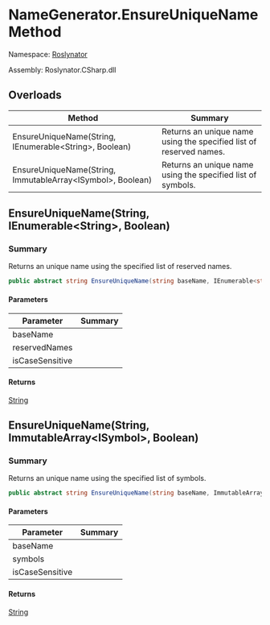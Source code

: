 # NameGenerator\.EnsureUniqueName Method

Namespace: [Roslynator](../../README.md)

Assembly: Roslynator\.CSharp\.dll

## Overloads

| Method | Summary |
| ------ | ------- |
| EnsureUniqueName\(String, IEnumerable\<String>, Boolean\) | Returns an unique name using the specified list of reserved names\. |
| EnsureUniqueName\(String, ImmutableArray\<ISymbol>, Boolean\) | Returns an unique name using the specified list of symbols\. |

## EnsureUniqueName\(String, IEnumerable\<String>, Boolean\)

### Summary

Returns an unique name using the specified list of reserved names\.

```csharp
public abstract string EnsureUniqueName(string baseName, IEnumerable<string> reservedNames, bool isCaseSensitive = true)
```

#### Parameters

| Parameter | Summary |
| --------- | ------- |
| baseName | |
| reservedNames | |
| isCaseSensitive | |

#### Returns

[String](https://docs.microsoft.com/en-us/dotnet/api/system.string)


## EnsureUniqueName\(String, ImmutableArray\<ISymbol>, Boolean\)

### Summary

Returns an unique name using the specified list of symbols\.

```csharp
public abstract string EnsureUniqueName(string baseName, ImmutableArray<ISymbol> symbols, bool isCaseSensitive = true)
```

#### Parameters

| Parameter | Summary |
| --------- | ------- |
| baseName | |
| symbols | |
| isCaseSensitive | |

#### Returns

[String](https://docs.microsoft.com/en-us/dotnet/api/system.string)


